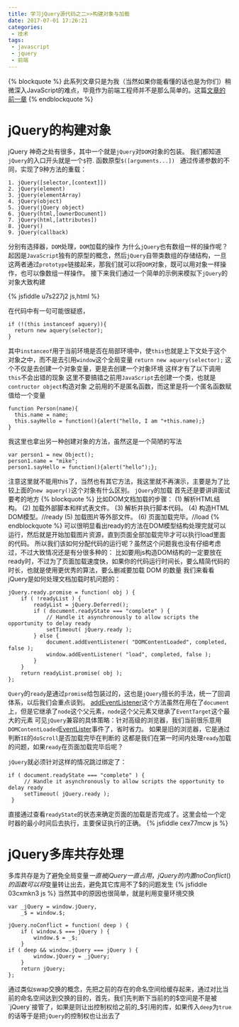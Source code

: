```yaml
---
title: 学习jQuery源代码之二>>构建对象与加载
date: 2017-07-01 17:26:21
categories:
 - 技术
tags:
 - javascript
 - jquery
 - 前端
---
```

{% blockquote %}
此系列文章只是为我（当然如果你能看懂的话也是为你们）稍微深入JavaScript的难点，毕竟作为前端工程师并不是那么简单的。这篇[文章的前一章](/2017/06/21/学习jQuery源代码之一-模块与对象的构造/#more)
{% endblockquote %}

# jQuery的构建对象

jQuery 神奇之处有很多，其中一个就是`jQuery`对`DOM`对象的包装。
我们都知道`jQuery`的入口开头就是一个`$`符.
函数原型`$([arguments...])`
 <!-- more -->
通过传递参数的不同，实现了9种方法的重载：
```
1. jQuery([selector,[context]])
2. jQuery(element)
3. jQuery(elementArray)
4. jQuery(object)
5. jQuery(jQuery object)
6. jQuery(html,[ownerDocument])
7. jQuery(html,[attributes])
8. jQuery()
9. jQuery(callback)
```
分别有选择器，`DOM`处理，`DOM`加载的操作
为什么`jQuery`也有数组一样的操作呢？
起因是`JavaScript`独有的原型的概念，然后`jQuery`自带类数组的存储结构，一旦这两者通过`prototype`链接起来，那我们就可以将`DOM`对象，既可以用对象一样操作，也可以像数组一样操作。
接下来我们通过一个简单的示例来模拟下`jQuery`的对象大致构建

{% jsfiddle u7s227j2 js,html %}

在代码中有一句可能很疑惑，
```
if (!(this instanceof aquery)){
  return new aquery(selector);
}
```
其中`instanceof`用于当前环境是否在局部环境中，使`this`也就是上下文处于这个对象之中，而不是去引用`window`这个全局变量
`return new aquery(selector);`
这个不仅是去创建一个对象变量，更是去创建一个对象环境
这样才有了以下调用`this`不会出错的现象
这里不要搞错之前用`JavaScript`去创建一个类，也就是`contructor object`构造对象
之前用的不是匿名函数，而这里是将一个匿名函数赋值给一个变量
```
function Person(name){
  this.name = name;
  this.sayHello = function(){alert("hello, I am "+this.name);}
}
```
我这里也拿出另一种创建对象的方法，虽然这是一个简陋的写法
```
var person1 = new Object();
person1.name = "mike";
person1.sayHello = function(){alert("hello");};
```
注意这里就不能用this了，当然也有其它方法，我这里就不再演示，主要是为了比较上面的`new aquery()`这个对象有什么区别。
`jQuery`的加载
首先还是要讲讲面试要考的地方
{% blockquote %}
比如DOM文档加载的步骤：
(1) 解析HTML结构。
(2) 加载外部脚本和样式表文件。
(3) 解析并执行脚本代码。
(4) 构造HTML DOM模型。//ready
(5) 加载图片等外部文件。
(6) 页面加载完毕。//load
{% endblockquote %}
可以很明显看出ready的方法在DOM模型结构处理完就可以运行，然后就是开始加载图片资源，直到页面全部加载完毕才可以执行load里面的代码。
所以我们该如何分配代码的运行呢？虽然这个问题我也没有仔细考虑过，不过大致情况还是有分很多种的：
比如要用js构造DOM结构的一定要放在ready时，不过为了页面加载速度快，如果你的代码运行时间长，要么精简代码的时长，也就是使用更优秀的算法，要么删减要加载 DOM 的数量
我们来看看jQuery是如何处理文档加载时机问题的：
```
jQuery.ready.promise = function( obj ) {
    if ( !readyList ) {
        readyList = jQuery.Deferred();
        if ( document.readyState === "complete" ) {
            // Handle it asynchronously to allow scripts the opportunity to delay ready
            setTimeout( jQuery.ready );
        } else {
            document.addEventListener( "DOMContentLoaded", completed, false );
            window.addEventListener( "load", completed, false );
        }
    }
    return readyList.promise( obj );
};
```
`Query`的`ready`是通过`promise`给包装过的，这也是`jQuery`擅长的手法，统一了回调体系，以后我们会重点谈到。
[addEventListener](https://developer.mozilla.org/zh-CN/docs/Web/API/EventTarget/addEventListener)这个方法虽然在用在了`document`上，但是它继承了`node`这个父元素，`node`这个父元素又继承了`EventTarget`这个最大的元素
可见`jQuery`兼容的具体策略：针对高级的浏览器，我们当前很乐意用`DOMContentLoaded`[EventLister](https://developer.mozilla.org/zh-CN/docs/Web/Events)事件了，省时省力。
如果是旧的浏览器，它是通过判断`IE`的`doScroll`是否加载完毕在判断的
这都是我们在第一时间内处理`ready`加载的问题，如果`ready`在页面加载完毕后呢？

`jQuery`就必须针对这样的情况跳过绑定了：
```
if ( document.readyState === "complete" ) {
     // Handle it asynchronously to allow scripts the opportunity to delay ready
     setTimeout( jQuery.ready );
 }
```
直接通过查看`readyState`的状态来确定页面的加载是否完成了。这里会给一个定时器的最小时间后去执行，主要保证执行的正确。
{% jsfiddle cex77mcw js %}

# jQuery多库共存处理

多库共存是为了避免全局变量$一直被jQuery一直占用，jQuery的内置noConflict()的函数可以将$变量转让出去，避免其它库用不了$的问题发生
{% jsfiddle 03cxmkn3 js %}
当然其中的原因也很简单，就是利用变量环境交换
```
var _jQuery = window.jQuery,
    _$ = window.$;

jQuery.noConflict = function( deep ) {
    if ( window.$ === jQuery ) {
        window.$ = _$;
    }
if ( deep && window.jQuery === jQuery ) {
        window.jQuery = _jQuery;
    }
    return jQuery;
};
```
通过类似swap交换的概念，先把之前的存在的命名空间给缓存起来，通过对比当前的命名空间达到交换的目的，首先，我们先判断下当前的的$空间是不是被`jQuery`接管了，如果是则让出控制权给之前的_$引用的库，如果传入`deep`为`true`的话等于是把`jQuery`的控制权也让出去了